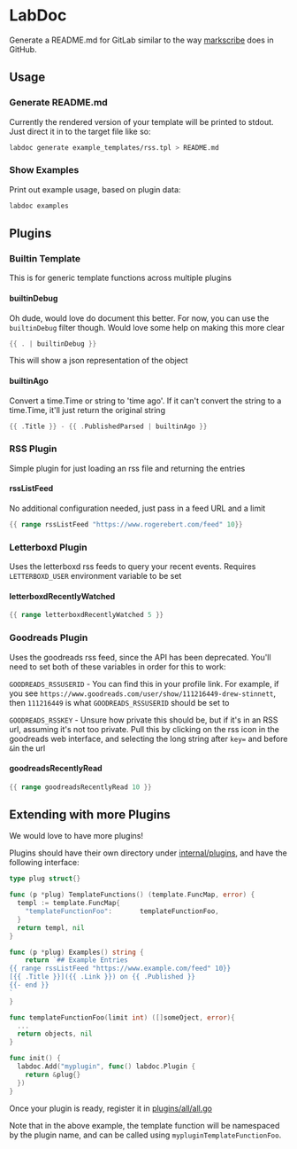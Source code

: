 # LabDoc

Generate a README.md for GitLab similar to the way
[markscribe](https://github.com/muesli/markscribe) does in GitHub.

## Usage

### Generate README.md

Currently the rendered version of your template will be printed to stdout. Just
direct it in to the target file like so:

```bash
labdoc generate example_templates/rss.tpl > README.md
```

### Show Examples

Print out example usage, based on plugin data:

```bash
labdoc examples
```

## Plugins

### Builtin Template

This is for generic template functions across multiple plugins

#### builtinDebug

Oh dude, would love do document this better. For now, you can use the
`builtinDebug` filter though. Would love some help on making this more clear

```go
{{ . | builtinDebug }}
```

This will show a json representation of the object

#### builtinAgo

Convert a time.Time or string to 'time ago'. If it can't convert the string to a
time.Time, it'll just return the original string

```go
{{ .Title }} - {{ .PublishedParsed | builtinAgo }}
```

### RSS Plugin

Simple plugin for just loading an rss file and returning the entries

#### rssListFeed

No additional configuration needed, just pass in a feed URL and a limit

```go
{{ range rssListFeed "https://www.rogerebert.com/feed" 10}}
```

### Letterboxd Plugin

Uses the letterboxd rss feeds to query your recent events. Requires
`LETTERBOXD_USER` environment variable to be set

#### letterboxdRecentlyWatched

```go
{{ range letterboxdRecentlyWatched 5 }}
```

### Goodreads Plugin

Uses the goodreads rss feed, since the API has been deprecated. You'll need to
set both of these variables in order for this to work:

`GOODREADS_RSSUSERID` - You can find this in your profile link. For example, if
you see `https://www.goodreads.com/user/show/111216449-drew-stinnett`, then
`111216449` is what `GOODREADS_RSSUSERID` should be set to

`GOODREADS_RSSKEY` - Unsure how private this should be, but if it's in an RSS
url, assuming it's not too private. Pull this by clicking on the rss icon in the
goodreads web interface, and selecting the long string after `key=` and before
`&`in the url

#### goodreadsRecentlyRead

```go
{{ range goodreadsRecentlyRead 10 }}
```

## Extending with more Plugins

We would love to have more plugins!

Plugins should have their own directory under
[internal/plugins](internal/plugins), and have the following interface:

```go
type plug struct{}

func (p *plug) TemplateFunctions() (template.FuncMap, error) {
  templ := template.FuncMap{
    "templateFunctionFoo":       templateFunctionFoo,
  }
  return templ, nil
}

func (p *plug) Examples() string {
    return `## Example Entries
{{ range rssListFeed "https://www.example.com/feed" 10}}
[{{ .Title }}]({{ .Link }}) on {{ .Published }}
{{- end }}
`
}

func templateFunctionFoo(limit int) ([]someOject, error){
  ...
  return objects, nil
}

func init() {
  labdoc.Add("myplugin", func() labdoc.Plugin {
    return &plug{}
  })
}
```

Once your plugin is ready, register it in
[plugins/all/all.go](plugins/all/all.go)

Note that in the above example, the template function will be namespaced by the
plugin name, and can be called using `mypluginTemplateFunctionFoo`.
